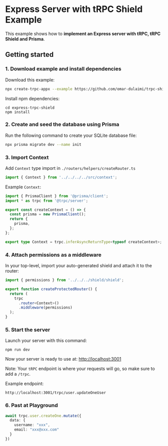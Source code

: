 # Express Server with tRPC Shield Example

This example shows how to **implement an Express server with tRPC, tRPC Shield and Prisma**.

## Getting started

### 1. Download example and install dependencies

Download this example:

```bash
npx create-trpc-appx --example https://github.com/omar-dulaimi/trpc-shield/tree/master/example
```

Install npm dependencies:

```
cd express-trpc-shield
npm install
```

### 2. Create and seed the database using Prisma

Run the following command to create your SQLite database file:

```bash
npx prisma migrate dev --name init
```

### 3. Import Context

Add `Context` type import in `./routers/helpers/createRouter.ts`

```ts
import { Context } from '../../../../src/context';
```

Example `Context`:

```ts
import { PrismaClient } from '@prisma/client';
import * as trpc from '@trpc/server';

export const createContext = () => {
  const prisma = new PrismaClient();
  return {
    prisma,
  };
};

export type Context = trpc.inferAsyncReturnType<typeof createContext>;
```

### 4. Attach permissions as a middleware

In your top-level, import your auto-generated shield and attach it to the router:

```ts
import { permissions } from '../../../shield/shield';

export function createProtectedRouter() {
  return (
    trpc
      .router<Context>()
      .middleware(permissions)
  );
}
```

### 5. Start the server

Launch your server with this command:

```
npm run dev
```

Now your server is ready to use at: [http://localhost:3001](http://localhost:3001)

Note: Your `tRPC` endpoint is where your requests will go, so make sure to add a `/trpc`.

Example endpoint:

```
http://localhost:3001/trpc/user.updateOneUser
```

### 6. Past at Playground
```typescript
await trpc.user.createOne.mutate({
  data: {
    username: "xxx",
    email: "xxx@xxx.com"
  }
})
```
